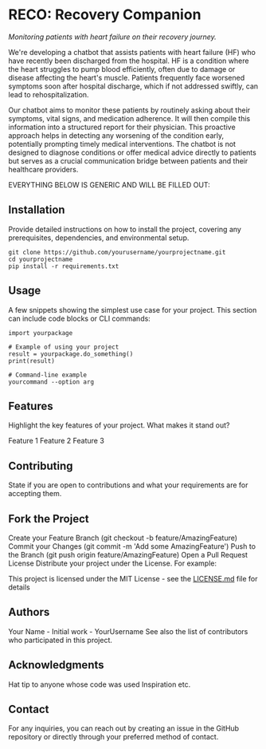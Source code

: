# RECO: Recovery Companion

*Monitoring patients with heart failure on their recovery journey.*

We're developing a chatbot that assists patients with heart failure (HF) who have recently been discharged from the hospital. HF is a condition where the heart struggles to pump blood efficiently, often due to damage or disease affecting the heart's muscle. Patients frequently face worsened symptoms soon after hospital discharge, which if not addressed swiftly, can lead to rehospitalization.

Our chatbot aims to monitor these patients by routinely asking about their symptoms, vital signs, and medication adherence. It will then compile this information into a structured report for their physician. This proactive approach helps in detecting any worsening of the condition early, potentially prompting timely medical interventions. The chatbot is not designed to diagnose conditions or offer medical advice directly to patients but serves as a crucial communication bridge between patients and their healthcare providers.

EVERYTHING BELOW IS GENERIC AND WILL BE FILLED OUT:

## Installation

Provide detailed instructions on how to install the project, covering any prerequisites, dependencies, and environmental setup.

```{bash}
git clone https://github.com/yourusername/yourprojectname.git
cd yourprojectname
pip install -r requirements.txt
```

## Usage

A few snippets showing the simplest use case for your project. This section can include code blocks or CLI commands:

```{python}
import yourpackage
```

```{python}
# Example of using your project
result = yourpackage.do_something()
print(result)
```

```{bash}s
# Command-line example
yourcommand --option arg
```

## Features

Highlight the key features of your project. What makes it stand out?

Feature 1
Feature 2
Feature 3


## Contributing

State if you are open to contributions and what your requirements are for accepting them.

## Fork the Project

Create your Feature Branch (git checkout -b feature/AmazingFeature)
Commit your Changes (git commit -m 'Add some AmazingFeature')
Push to the Branch (git push origin feature/AmazingFeature)
Open a Pull Request
License
Distribute your project under the License. For example:

This project is licensed under the MIT License - see the [LICENSE.md](LICENSE) file for details

## Authors

Your Name - Initial work - YourUsername
See also the list of contributors who participated in this project.

## Acknowledgments

Hat tip to anyone whose code was used
Inspiration
etc.

## Contact

For any inquiries, you can reach out by creating an issue in the GitHub repository or directly through your preferred method of contact.
